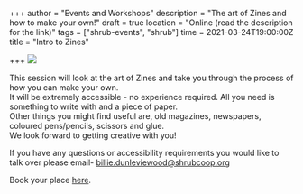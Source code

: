 +++
author = "Events and Workshops"
description = "The art of Zines and how to make your own!"
draft = true
location = "Online (read the description for the link)"
tags = ["shrub-events", "shrub"]
time = 2021-03-24T19:00:00Z
title = "Intro to Zines"

+++
![](https://res.cloudinary.com/shrub-co-op/image/upload/v1615577756/shrubcoop.org/media/154603205_119138493547053_5407187568723822194_o_rgm8dz.jpg)

This session will look at the art of Zines and take you through the process of how you can make your own.  
It will be extremely accessible - no experience required. All you need is something to write with and a piece of paper.  
Other things you might find useful are, old magazines, newspapers, coloured pens/pencils, scissors and glue.  
We look forward to getting creative with you!

If you have any questions or accessibility requirements you would like to talk over please email- billie.dunleviewood@shrubcoop.org

Book your place [here](https://www.eventbrite.co.uk/e/143069465623).